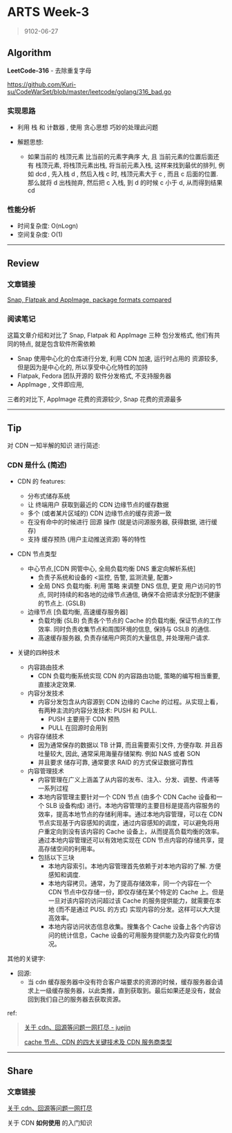 # ARTS Week-3

> 9102-06-27

## Algorithm
**LeetCode-316** - 去除重复字母

https://github.com/Kuri-su/CodeWarSet/blob/master/leetcode/golang/316_bad.go

### 实现思路

* 利用 栈 和 计数器 , 使用 贪心思想 巧妙的处理此问题

* 解题思想:
    * 如果当前的 栈顶元素 比当前的元素字典序 大, 且 当前元素的位置后面还有 栈顶元素, 将栈顶元素出栈, 将当前元素入栈, 这样来找到最优的排列, 例如 dcd , 先入栈 d , 然后入栈 c 时, 栈顶元素大于 c , 而且 c 后面的位置. 那么就将 d 出栈抛弃, 然后把 c 入栈, 到 d 的时候 c 小于 d, 从而得到结果 cd

### 性能分析

* 时间复杂度: O(nLogn)
* 空间复杂度: O(1)

----

## Review

### 文章链接

[Snap, Flatpak and AppImage, package formats compared](https://www.zcfy.cc/original/snap-flatpak-and-appimage-package-formats-compared)

### 阅读笔记

这篇文章介绍和对比了 Snap, Flatpak 和 AppImage 三种 包分发格式, 他们有共同的特点, 就是包含软件所需依赖

* Snap 使用中心化的仓库进行分发, 利用 CDN 加速, 运行时占用的 资源较多, 但是因为是中心化的, 所以享受中心化特性的加持
* Flatpak, Fedora 团队开源的 软件分发格式, 不支持服务器
* AppImage , 文件即应用,

三者的对比下, AppImage 花费的资源较少, Snap 花费的资源最多

----

## Tip

对 CDN 一知半解的知识 进行简述:

### CDN 是什么 (简述)

* CDN 的 features:
    * 分布式储存系统
    * 让 终端用户 获取到最近的 CDN 边缘节点的缓存数据
    * 多个 (或者某片区域的) CDN 边缘节点的缓存资源一致
    * 在没有命中的时候进行 回源 操作 (就是访问源服务器, 获得数据, 进行缓存)
    * 支持 缓存预热 (用户主动推送资源) 等的特性
* CDN 节点类型
    * 中心节点,[CDN 网管中心, 全局负载均衡 DNS 重定向解析系统]
        * 负责子系统和设备的 <监控, 告警, 监测流量, 配置>
        * 全局 DNS 负载均衡. 利用 策略 来调整 DNS 信息, 更变 用户访问的节点, 同时持续的和各地的边缘节点通信, 确保不会把请求分配到不健康的节点上. (GSLB)
    * 边缘节点 [负载均衡, 高速缓存服务器]
        * 负载均衡 (SLB) 负责各个节点的 Cache 的负载均衡, 保证节点的工作效率. 同时负责收集节点和周围环境的信息, 保持与 GSLB 的通信.
        * 高速缓存服务器, 负责存储用户网页的大量信息, 并处理用户请求.

* 关键的四种技术
    * 内容路由技术
        * CDN 负载均衡系统实现 CDN 的内容路由功能, 策略的编写相当重要, 直接决定效果.
    * 内容分发技术
        * 内容分发包含从内容源到 CDN 边缘的 Cache 的过程。从实现上看，有两种主流的内容分发技术: PUSH 和 PULL.
            * PUSH 主要用于 CDN 预热
            * PULL 在回源时会用到
    * 内容存储技术
        * 因为通常保存的数据以 TB 计算, 而且需要索引文件, 方便存取. 并且吞吐量较大, 因此, 通常采用海量存储架构. 例如 NAS 或者 SON
        * 并且要求 储存可靠, 通常要求 RAID 的方式保证数据可靠性
    * 内容管理技术
        * 内容管理在广义上涵盖了从内容的发布、注入、分发、调整、传递等一系列过程
        * 本地内容管理主要针对一个 CDN 节点 (由多个 CDN Cache 设备和一个 SLB 设备构成) 进行。本地内容管理的主要目标是提高内容服务的效率，提高本地节点的存储利用率。通过本地内容管理，可以在 CDN 节点实现基于内容感知的调度，通过内容感知的调度，可以避免将用户重定向到没有该内容的 Cache 设备上，从而提高负载均衡的效率。通过本地内容管理还可以有效地实现在 CDN 节点内容的存储共享，提高存储空间的利用率。
        * 包括以下三块
            * 本地内容索引。本地内容管理首先依赖于对本地内容的了解. 方便感知和调度.
            * 本地内容拷贝。通常，为了提高存储效率，同一个内容在一个 CDN 节点中仅存储一份，即仅存储在某个特定的 Cache 上。但是一旦对该内容的访问超过该 Cache 的服务提供能力，就需要在本地 (而不是通过 PUSL 的方式) 实现内容的分发。这样可以大大提高效率。
            * 本地内容访问状态信息收集。搜集各个 Cache 设备上各个内容访问的统计信息，Cache 设备的可用服务提供能力及内容变化的情况。

其他的关键字:

* 回源:
    * 当 cdn 缓存服务器中没有符合客户端要求的资源的时候，缓存服务器会请求上一级缓存服务器，以此类推，直到获取到。最后如果还是没有，就会回到我们自己的服务器去获取资源。

ref:
> [关于 cdn、回源等问题一网打尽 - juejin](https://juejin.im/post/5af46498f265da0b8d41f6a3)
>
> [cache 节点、CDN 的四大关键技术及 CDN 服务商类型](https://blog.csdn.net/ikscher/article/details/6877854)

----

## Share

### 文章链接

[关于 cdn、回源等问题一网打尽](https://juejin.im/post/5af46498f265da0b8d41f6a3)

关于 CDN **如何使用** 的入门知识